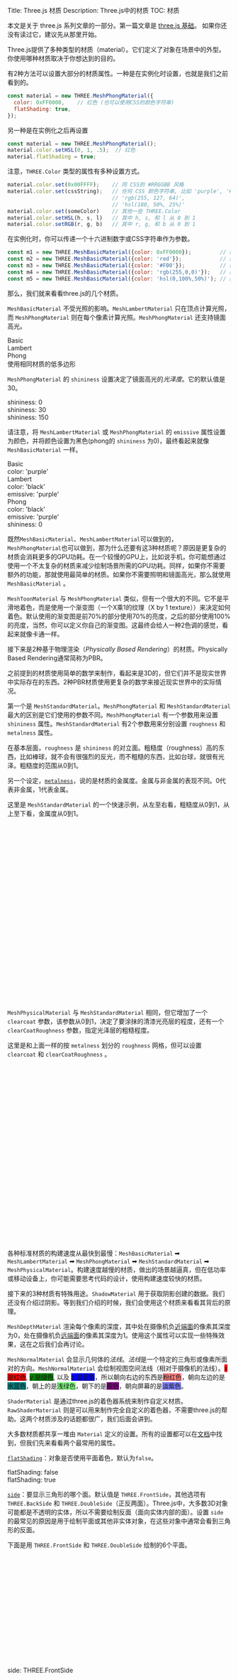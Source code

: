 Title: Three.js 材质
Description: Three.js中的材质
TOC: 材质

本文是关于 three.js 系列文章的一部分。第一篇文章是 [three.js 基础](threejs-fundamentals.html)。 如果你还没有读过它，建议先从那里开始。

Three.js提供了多种类型的材质（material）。它们定义了对象在场景中的外型。你使用哪种材质取决于你想达到的目的。

有2种方法可以设置大部分的材质属性。一种是在实例化时设置，也就是我们之前看到的。

```js
const material = new THREE.MeshPhongMaterial({
  color: 0xFF0000,    // 红色 (也可以使用CSS的颜色字符串)
  flatShading: true,
});
```

另一种是在实例化之后再设置

```js
const material = new THREE.MeshPhongMaterial();
material.color.setHSL(0, 1, .5);  // 红色
material.flatShading = true;
```

注意，`THREE.Color` 类型的属性有多种设置方式。

```js
material.color.set(0x00FFFF);    // 同 CSS的 #RRGGBB 风格
material.color.set(cssString);   // 任何 CSS 颜色字符串, 比如 'purple', '#F32',
                                 // 'rgb(255, 127, 64)',
                                 // 'hsl(180, 50%, 25%)'
material.color.set(someColor)    // 其他一些 THREE.Color
material.color.setHSL(h, s, l)   // 其中 h, s, 和 l 从 0 到 1
material.color.setRGB(r, g, b)   // 其中 r, g, 和 b 从 0 到 1
```

在实例化时，你可以传递一个十六进制数字或CSS字符串作为参数。

```js
const m1 = new THREE.MeshBasicMaterial({color: 0xFF0000});         // 红色
const m2 = new THREE.MeshBasicMaterial({color: 'red'});            // 红色
const m3 = new THREE.MeshBasicMaterial({color: '#F00'});           // 红色
const m4 = new THREE.MeshBasicMaterial({color: 'rgb(255,0,0)'});   // 红色
const m5 = new THREE.MeshBasicMaterial({color: 'hsl(0,100%,50%)'); // 红色
```

那么，我们就来看看three.js的几个材质。

`MeshBasicMaterial` 不受光照的影响。`MeshLambertMaterial` 只在顶点计算光照，而 `MeshPhongMaterial` 则在每个像素计算光照。`MeshPhongMaterial` 还支持镜面高光。

<div class="spread">
  <div>
    <div data-diagram="MeshBasicMaterial" ></div>
    <div class="code">Basic</div>
  </div>
  <div>
    <div data-diagram="MeshLambertMaterial" ></div>
    <div class="code">Lambert</div>
  </div>
  <div>
    <div data-diagram="MeshPhongMaterial" ></div>
    <div class="code">Phong</div>
  </div>
</div>
<div class="spread">
  <div>
    <div data-diagram="MeshBasicMaterialLowPoly" ></div>
  </div>
  <div>
    <div data-diagram="MeshLambertMaterialLowPoly" ></div>
  </div>
  <div>
    <div data-diagram="MeshPhongMaterialLowPoly" ></div>
  </div>
</div>
<div class="threejs_center code">使用相同材质的低多边形</div>

`MeshPhongMaterial` 的 `shininess` 设置决定了镜面高光的*光泽度*。它的默认值是30。

<div class="spread">
  <div>
    <div data-diagram="MeshPhongMaterialShininess0" ></div>
    <div class="code">shininess: 0</div>
  </div>
  <div>
    <div data-diagram="MeshPhongMaterialShininess30" ></div>
    <div class="code">shininess: 30</div>
  </div>
  <div>
    <div data-diagram="MeshPhongMaterialShininess150" ></div>
    <div class="code">shininess: 150</div>
  </div>
</div>

请注意，将 `MeshLambertMaterial` 或 `MeshPhongMaterial` 的 `emissive` 属性设置为颜色，并将颜色设置为黑色(phong的 `shininess` 为0)，最终看起来就像 `MeshBasicMaterial` 一样。

<div class="spread">
  <div>
    <div data-diagram="MeshBasicMaterialCompare" ></div>
    <div class="code">
      <div>Basic</div>
      <div>color: 'purple'</div>
    </div>
  </div>
  <div>
    <div data-diagram="MeshLambertMaterialCompare" ></div>
    <div class="code">
      <div>Lambert</div>
      <div>color: 'black'</div>
      <div>emissive: 'purple'</div>
    </div>
  </div>
  <div>
    <div data-diagram="MeshPhongMaterialCompare" ></div>
    <div class="code">
      <div>Phong</div>
      <div>color: 'black'</div>
      <div>emissive: 'purple'</div>
      <div>shininess: 0</div>
    </div>
  </div>
</div>

既然`MeshBasicMaterial`、`MeshLambertMaterial`可以做到的，`MeshPhongMaterial`也可以做到，那为什么还要有这3种材质呢？原因是更复杂的材质会消耗更多的GPU功耗。在一个较慢的GPU上，比如说手机，你可能想通过使用一个不太复杂的材质来减少绘制场景所需的GPU功耗。同样，如果你不需要额外的功能，那就使用最简单的材质。如果你不需要照明和镜面高光，那么就使用 `MeshBasicMaterial` 。

`MeshToonMaterial` 与 `MeshPhongMaterial` 类似，但有一个很大的不同。它不是平滑地着色，而是使用一个渐变图（一个X乘1的纹理（X by 1 texture））来决定如何着色。默认使用的渐变图是前70%的部分使用70%的亮度，之后的部分使用100%的亮度，当然，你可以定义你自己的渐变图。这最终会给人一种2色调的感觉，看起来就像卡通一样。

<div class="spread">
  <div data-diagram="MeshToonMaterial"></div>
</div>

接下来是2种基于物理渲染（*Physically Based Rendering*）的材质。Physically Based Rendering通常简称为PBR。

之前提到的材质使用简单的数学来制作，看起来是3D的，但它们并不是现实世界中实际存在的东西。2种PBR材质使用更复杂的数学来接近现实世界中的实际情况。

第一个是 `MeshStandardMaterial`。`MeshPhongMaterial` 和 `MeshStandardMaterial` 最大的区别是它们使用的参数不同。`MeshPhongMaterial` 有一个参数用来设置 `shininess` 属性。`MeshStandardMaterial` 有2个参数用来分别设置 `roughness` 和 `metalness` 属性。

在基本层面，`roughness` 是 `shininess` 的对立面。粗糙度（roughness）高的东西，比如棒球，就不会有很强烈的反光，而不粗糙的东西，比如台球，就很有光泽。粗糙度的范围从0到1。

另一个设定，[`metalness`](MeshStandardMaterial.metalness)，说的是材质的金属度。金属与非金属的表现不同。0代表非金属，1代表金属。

这里是 `MeshStandardMaterial` 的一个快速示例，从左至右看，粗糙度从0到1，从上至下看，金属度从0到1。

<div data-diagram="MeshStandardMaterial" style="min-height: 400px"></div>

`MeshPhysicalMaterial` 与 `MeshStandardMaterial` 相同，但它增加了一个`clearcoat` 参数，该参数从0到1，决定了要涂抹的清漆光亮层的程度，还有一个 `clearCoatRoughness` 参数，指定光泽层的粗糙程度。

这里是和上面一样的按 `metalness` 划分的 `roughness` 网格，但可以设置 `clearcoat` 和 `clearCoatRoughness` 。

<div data-diagram="MeshPhysicalMaterial" style="min-height: 400px"></div>

各种标准材质的构建速度从最快到最慢：`MeshBasicMaterial` ➡ `MeshLambertMaterial` ➡ `MeshPhongMaterial` ➡
`MeshStandardMaterial` ➡ `MeshPhysicalMaterial`。构建速度越慢的材质，做出的场景越逼真，但在低功率或移动设备上，你可能需要思考代码的设计，使用构建速度较快的材质。

接下来的3种材质有特殊用途。`ShadowMaterial` 用于获取阴影创建的数据。我们还没有介绍过阴影。等到我们介绍的时候，我们会使用这个材质来看看其背后的原理。

`MeshDepthMaterial` 渲染每个像素的深度，其中处在摄像机负[近端面](PerspectiveCamera.near)的像素其深度为0，处在摄像机负[远端面](PerspectiveCamera.far)的像素其深度为1。使用这个属性可以实现一些特殊效果，这在之后我们会再讨论。

<div class="spread">
  <div>
    <div data-diagram="MeshDepthMaterial"></div>
  </div>
</div>

`MeshNormalMaterial` 会显示几何体的*法线*。*法线*是一个特定的三角形或像素所面对的方向。`MeshNormalMaterial` 会绘制视图空间法线（相对于摄像机的法线）。<span style="background: red;" class="color">x 是红色</span>,
<span style="background: green;" class="dark-color">y 是绿色</span>, 以及
<span style="background: blue;" class="dark-color">z 是蓝色</span>，所以朝向右边的东西是<span style="background: #FF7F7F;" class="color">粉红色</span>，朝向左边的是<span style="background: #007F7F;" class="dark-color">水蓝色</span>，朝上的是<span style="background: #7FFF7F;" class="color">浅绿色</span>，朝下的是<span style="background: #7F007F;" class="dark-color">紫色</span>，朝向屏幕的是<span style="background: #7F7FFF;" class="color">淡紫色</span>。

<div class="spread">
  <div>
    <div data-diagram="MeshNormalMaterial"></div>
  </div>
</div>

`ShaderMaterial` 是通过three.js的着色器系统来制作自定义材质。`RawShaderMaterial` 则是可以用来制作完全自定义的着色器，不需要three.js的帮助。这两个材质涉及的话题都很广，我们后面会讲到。

大多数材质都共享一堆由 `Material` 定义的设置。所有的设置都可以在[文档](Material)中找到，但我们先来看看两个最常用的属性。

[`flatShading`](Material.flatShading)：对象是否使用平面着色，默认为`false`。

<div class="spread">
  <div>
    <div data-diagram="smoothShading"></div>
    <div class="code">flatShading: false</div>
  </div>
  <div>
    <div data-diagram="flatShading"></div>
    <div class="code">flatShading: true</div>
  </div>
</div>

[`side`](Material.side)：要显示三角形的哪个面。默认值是 `THREE.FrontSide`，其他选项有 `THREE.BackSide` 和 `THREE.DoubleSide`（正反两面）。Three.js中，大多数3D对象可能都是不透明的实体，所以不需要绘制反面（面向实体内部的面）。设置 `side` 的最常见的原因是用于绘制平面或其他非实体对象，在这些对象中通常会看到三角形的反面。

下面是用 `THREE.FrontSide` 和 `THREE.DoubleSide` 绘制的6个平面。

<div class="spread">
  <div>
    <div data-diagram="sideDefault" style="height: 250px;"></div>
    <div class="code">side: THREE.FrontSide</div>
  </div>
  <div>
    <div data-diagram="sideDouble" style="height: 250px;"></div>
    <div class="code">side: THREE.DoubleSide</div>
  </div>
</div>

关于材质，真的有很多需要考虑的地方，其实我们还有一堆东西要去做。特别是我们几乎忽略了纹理，它为我们提供了大量的选择。在我们介绍纹理之前，我们需要休息一下，介绍一下[如何设置你的开发环境](threejs-setup.html)。

<div class="threejs_bottombar">
<h3>material.needsUpdate</h3>
<p>
这个话题很少影响大多数three.js应用，但仅供参考......three.js会在使用材质时应用材质设置，其中 "使用 "意味着 "使用该材质的东西被渲染"。有些材质设置只应用一次，因为改变它们需要three.js做很多工作。在这种情况下，你需要设置 <code>material.needsUpdate = true</code> 来告诉 three.js 应用你的材质变化。当你在使用材质后再去更改设置，需要你去设置 <code>needsUpdate</code>的最常见的几种设置是：
</p>
<ul>
  <li><code>flatShading</code></li>
  <li>添加或删除纹理
    <p>
    改变纹理是可以的，但是如果想从使用无纹理切换到使用纹理，或者从使用纹理切换到无纹理，那么你需要设置 <code>needsUpdate = true</code>。
    </p>
    <p>在从有纹理到无纹理的情况下，往往是使用1x1像素的白色纹理更好。</p>
  </li>
</ul>
<p>如上所述，大多数应用程序从未遇到这些问题。大多数应用程序不会在平面阴影和非平面阴影之间切换。大多数应用程序也要么使用纹理，要么使用纯色给定的材料，他们很少从使用一个切换到使用另一个。
</p>
</div>

<canvas id="c"></canvas>
<script type="module" src="resources/threejs-materials.js"></script>

